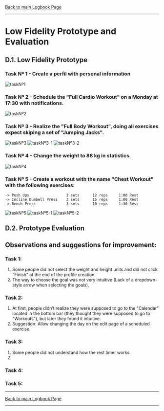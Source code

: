 [Back to main Logbook Page](../hci_logbook.md)

---
# Low Fidelity Prototype and Evaluation

## D.1. Low Fidelity Prototype

### Task Nº 1 - Create a perfil with personal information

![taskNº1](./images/20250505_205846.jpg)

### Task Nº 2 - Schedule the "Full Cardio Workout" on a Monday at 17:30 with notifications.

![taskNº2](./images/20250505_210329.jpg)

### Task Nº 3 - Realize the "Full Body Workout", doing all exercises expect skiping a set of "Jumping Jacks".

![taskNº3](./images/20250505_210726.jpg)
![taskNº3-1](./images/20250505_210730.jpg)
![taskNº3-2](./images/20250505_210733.jpg)

### Task Nº 4 - Change the weight to 88 kg in statistics.

![taskNº4](./images/20250505_205511.jpg)

### Task Nº 5 - Create a workout with the name "Chest Workout" with the following exercises:
    -> Push Ups                 2 sets      12 reps     1:00 Rest
    -> Incline Dumbell Press    3 sets      15 reps     1:00 Rest
    -> Bench Press              3 sets      10 reps     1:30 Rest
 
![taskNº5](./images/20250505_203418.jpg)
![taskNº5-1](./images/20250505_203456.jpg)
![taskNº5-2](./images/20250505_203459.jpg)
## D.2. Prototype Evaluation

## Observations and suggestions for improvement:
### Task 1:
1) Some people did not select the weight and height units and did not click "Finish" at the end of the profile creation.
2) The way to choose the goal was not very intuitive (Lack of a dropdown-style arrow when selecting the goals).

### Task 2:
1) At first, people didn’t realize they were supposed to go to the "Calendar" located in the bottom bar (they thought they were supposed to go to "Workouts"), but later they found it intuitive.
2) Suggestion: Allow changing the day on the edit page of a scheduled exercise.

### Task 3:
1) Some people did not understand how the rest timer works.
2) 

### Task 4:

### Task 5:

 


---
[Back to main Logbook Page](../hci_logbook.md)

---
